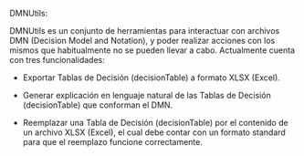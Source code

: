 DMNUtils:

DMNUtils es un conjunto de herramientas para interactuar con archivos DMN (Decision Model and Notation), y poder realizar acciones con los mismos que habitualmente no se pueden llevar a cabo.
Actualmente cuenta con tres funcionalidades:

* Exportar Tablas de Decisión (decisionTable) a formato XLSX (Excel).

* Generar explicación en lenguaje natural de las Tablas de Decisión (decisionTable) que conforman el DMN.

* Reemplazar una Tabla de Decisión (decisionTable) por el contenido de un archivo XLSX (Excel), el cual debe contar con un formato standard para que el reemplazo funcione correctamente.
